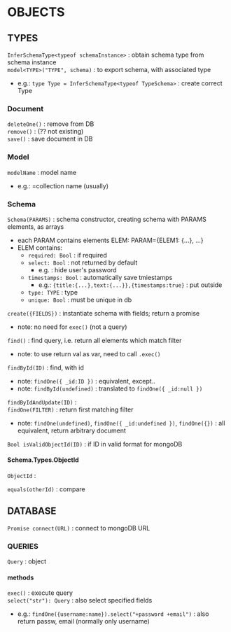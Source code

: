 # OBJECTS

## TYPES
`InferSchemaType<typeof schemaInstance>` : obtain schema type from schema instance  
`model<TYPE>("TYPE", schema)` : to export schema, with associated type  
*	e.g.: `type Type = InferSchemaType<typeof TypeSchema>` : create correct Type  

### Document
`deleteOne()` : remove from DB  
`remove()` : (?? not existing)  
`save()` : save document in DB  

### Model
`modelName` : model name  
*	e.g.: =collection name (usually)  


### Schema
`Schema(PARAMS)` : schema constructor, creating schema with PARAMS elements, as arrays  
*	each PARAM contains elements ELEM: PARAM={ELEM1: {...}, ...}
*	ELEM contains:
	*	`required: Bool` : if required  
	*	`select: Bool` : not returned by default  
		*	e.g. : hide user's password  
	*	`timestamps: Bool` : automatically save tmiestamps  
		*	e.g.: `{title:{...},text:{...}},{timestamps:true}` : put outside  
	*	`type: TYPE` : type  
	*	`unique: Bool` : must be unique in db    

`create({FIELDS})` : instantiate schema with fields; return a promise  
*	note: no need for `exec()` (not a query)  

`find()` : find query, i.e. return all elements which match filter  
*	note: to use return val as var, need to call `.exec()`  

`findById(ID)` : find, with id  
*	note: `findOne({ _id:ID })` : equivalent, except..
*	note: `findById(undefined)` : translated to `findOne({ _id:null })`

`findByIdAndUpdate(ID)` :   
`findOne(FILTER)` : return first matching filter  
*	note: `findOne(undefined)`, `findOne({ _id:undefined })`, `findOne({})` : all equivalent, return arbitrary document

`Bool isValidObjectId(ID)` : if ID in valid format for mongoDB  

#### Schema.Types.ObjectId
`ObjectId` :  

`equals(otherId)` : compare  

## DATABASE
`Promise connect(URL)` : connect to mongoDB URL  

### QUERIES
`Query` : object  
#### methods
`exec()` : execute query  
`select("str"): Query` : also select specified fields  
*	e.g.: `findOne({username:name}).select("+password +email")` : also return passw, email (normally only username)  
